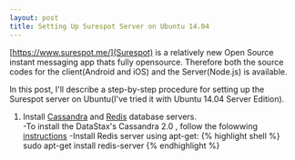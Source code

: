 ```yaml
---
layout: post
title: Setting Up Surespot Server on Ubuntu 14.04
---
```


[https://www.surespot.me/](Surespot) is a relatively new Open Source instant messaging app thats fully
opensource. Therefore both the source codes for the client(Android and iOS) and the Server(Node.js) is
available.

In this post, I'll describe a step-by-step procedure for setting up the Surespot server on Ubuntu(I've
tried it with Ubuntu 14.04 Server Edition).


1. Install [Cassandra](http://en.wikipedia.org/wiki/Apache_Cassandra) and [Redis](http://en.wikipedia.org/wiki/Redis) database servers.  
  -To install the DataStax's Cassandra 2.0 , follow the folowwing [instructions](https://www.datastax.com/documentation/cassandra/2.0/cassandra/install/installDeb_t.html)
  -Install Redis server using apt-get:
{% highlight shell %}
sudo apt-get install redis-server
{% endhighlight %}
